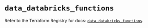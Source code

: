 # `data_databricks_functions`

Refer to the Terraform Registry for docs: [`data_databricks_functions`](https://registry.terraform.io/providers/databricks/databricks/1.94.0/docs/data-sources/functions).
